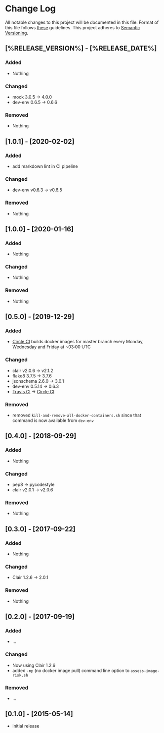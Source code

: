 # Change Log

All notable changes to this project will be documented in this file.
Format of this file follows [these](http://keepachangelog.com/) guidelines.
This project adheres to [Semantic Versioning](http://semver.org/).

## [%RELEASE_VERSION%] - [%RELEASE_DATE%]

### Added

* Nothing

### Changed

* mock 3.0.5 -> 4.0.0
* dev-env 0.6.5 -> 0.6.6

### Removed

* Nothing

## [1.0.1] - [2020-02-02]

### Added

* add markdown lint in CI pipeline

### Changed

* dev-env v0.6.3 -> v0.6.5

### Removed

* Nothing

## [1.0.0] - [2020-01-16]

### Added

* Nothing

### Changed

* Nothing

### Removed

* Nothing

## [0.5.0] - [2019-12-29]

### Added

* [Circle CI](https://circleci.com/) builds docker images for master branch
  every Monday, Wednesday and Friday at ~03:00 UTC

### Changed

* clair v2.0.6 -> v2.1.2
* flake8 3.7.5 -> 3.7.6
* jsonschema 2.6.0 -> 3.0.1
* dev-env 0.5.14 -> 0.6.3
* [Travis CI](https://travis-ci.org/) -> [Circle CI](https://circleci.com/)

### Removed

* removed ```kill-and-remove-all-docker-containers.sh``` since that command is now available from ```dev-env```

## [0.4.0] - [2018-09-29]

### Added

* Nothing

### Changed

* pep8 -> pycodestyle
* clair v2.0.1 -> v2.0.6

### Removed

* Nothing

## [0.3.0] - [2017-09-22]

### Added

* Nothing

### Changed

* Clair 1.2.6 -> 2.0.1

### Removed

* Nothing

## [0.2.0] - [2017-09-19]

### Added

* ...

### Changed

* Now using Clair 1.2.6
* added ```-np``` (no docker image pull) command line option to ```assess-image-risk.sh```

### Removed

* ...

## [0.1.0] - [2015-05-14]

* initial release
